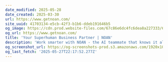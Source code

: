 ```yaml
---
date_modified: 2025-05-28
date_created: 2025-03-30
url: https://www.getnoan.com/
site_uuid: 41703134-e5cb-42f3-b1b6-ddeb191646b5
og_image: https://cdn.prod.website-files.com/67c86e6dc4fc6dea8a227333/67e47e39d9961b1226152a90_homapge_og_image_new.png
og_url: https://www.getnoan.com/
title: 'Your Superhuman Business Partner | NOAN'
description: 'Work smarter with NOAN - the AI teammate that knows it all, does it all, and helps you get more done with seamless, intelligent collaboration. Subscribe today.'
og_screenshot_url: https://og-screenshots-prod.s3.amazonaws.com/1920x1080/80/false/fc0c9ebceb963e0a5f85d24e9325a17e160055d2544b5b90a580f094befbb74b.jpeg
og_last_fetch: '2025-05-27T22:17:52.277Z'
---
```


